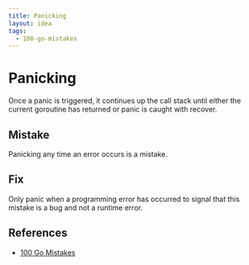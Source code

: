 ```yaml
---
title: Panicking
layout: idea
tags:
  - 100-go-mistakes
---
```


# Panicking

Once a panic is triggered, it continues up the call stack until either the
current goroutine has returned or panic is caught with recover.

## Mistake

Panicking any time an error occurs is a mistake.

## Fix

Only panic when a programming error has occurred to signal that this mistake is
a bug and not a runtime error.

## References

- [100 Go Mistakes](/reference/100-Go-Mistakes-and-How-to-Avoid-Them)
